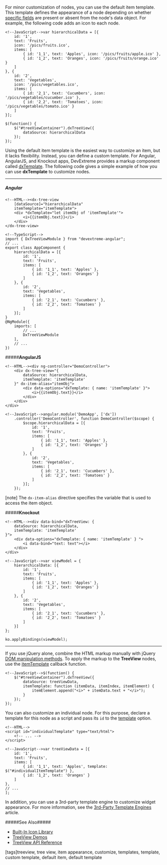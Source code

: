 For minor customization of nodes, you can use the default item template. This template defines the appearance of a node depending on whether [specific fields](/api-reference/10%20UI%20Widgets/dxTreeView/5%20Default%20Item%20Template '/Documentation/ApiReference/UI_Widgets/dxTreeView/Default_Item_Template/') are present or absent from the node's data object. For example, the following code adds an icon to each node.

    <!--JavaScript-->var hierarchicalData = [{
        id: '1',
        text: 'Fruits',
        icon: '/pics/fruits.ico',
        items: [
            { id: '1_1', text: 'Apples', icon: '/pics/fruits/apple.ico' },
            { id: '1_2', text: 'Oranges', icon: '/pics/fruits/orange.ico' }
        ]
    }, {
        id: '2',
        text: 'Vegetables',
        icon: '/pics/vegetables.ico',
        items: [
            { id: '2_1', text: 'Cucumbers', icon: '/pics/vegetables/cucumber.ico' },
            { id: '2_2', text: 'Tomatoes', icon: '/pics/vegetables/tomato.ico' }
        ]
    }];

    $(function() {
        $("#treeViewContainer").dxTreeView({
            dataSource: hierarchicalData
        });
    });

Using the default item template is the easiest way to customize an item, but it lacks flexibility. Instead, you can define a custom template. For Angular, AngularJS, and Knockout apps, DevExtreme provides a markup component called [dxTemplate](/api-reference/10%20UI%20Widgets/Markup%20Components/dxTemplate '/Documentation/ApiReference/UI_Widgets/Markup_Components/dxTemplate/'). The following code gives a simple example of how you can use **dxTemplate** to customize nodes.

---
##### Angular

    <!--HTML--><dx-tree-view
        [dataSource]="hierarchicalData"
        itemTemplate="itemTemplate">
        <div *dxTemplate="let itemObj of 'itemTemplate'">
            <i>{{itemObj.text}}</i>
        </div>
    </dx-tree-view>

    <!--TypeScript-->
    import { DxTreeViewModule } from "devextreme-angular";
    // ...
    export class AppComponent {
        hierarchicalData = [{
            id: '1',
            text: 'Fruits',
            items: [
                { id: '1_1', text: 'Apples' },
                { id: '1_2', text: 'Oranges' }
            ]
        }, {
            id: '2',
            text: 'Vegetables',
            items: [
                { id: '2_1', text: 'Cucumbers' },
                { id: '2_2', text: 'Tomatoes' }
            ]
        }];
    }
    @NgModule({
        imports: [
            // ...
            DxTreeViewModule
        ],
        // ...
    })

#####**AngularJS**

    <!--HTML--><div ng-controller="DemoController">
        <div dx-tree-view="{
            dataSource: hierarchicalData,
            itemTemplate: 'itemTemplate'
        }" dx-item-alias="itemObj">
            <div data-options="dxTemplate: { name: 'itemTemplate' }">
                <i>{{itemObj.text}}</i>
            </div>
        </div>
    </div>

    <!--JavaScript-->angular.module('DemoApp', ['dx'])
        .controller('DemoController', function DemoController($scope) {
            $scope.hierarchicalData = [{
                id: '1',
                text: 'Fruits',
                items: [
                    { id: '1_1', text: 'Apples' },
                    { id: '1_2', text: 'Oranges' }
                ]
            }, {
                id: '2',
                text: 'Vegetables',
                items: [
                    { id: '2_1', text: 'Cucumbers' },
                    { id: '2_2', text: 'Tomatoes' }
                ]
            }];
        });

[note] The `dx-item-alias` directive specifies the variable that is used to access the item object.

#####**Knockout**

    <!--HTML--><div data-bind="dxTreeView: {
        dataSource: hierarchicalData,
        itemTemplate: 'itemTemplate'
    }">
        <div data-options="dxTemplate: { name: 'itemTemplate' } ">
            <i data-bind="text: text"></i>
        </div>
    </div>

    <!--JavaScript-->var viewModel = {
        hierarchicalData: [{
            id: '1',
            text: 'Fruits',
            items: [
                { id: '1_1', text: 'Apples' },
                { id: '1_2', text: 'Oranges' }
            ]
        }, {
            id: '2',
            text: 'Vegetables',
            items: [
                { id: '2_1', text: 'Cucumbers' },
                { id: '2_2', text: 'Tomatoes' }
            ]
        }]
    };

    ko.applyBindings(viewModel);

---

If you use jQuery alone, combine the HTML markup manually with jQuery <a href="http://api.jquery.com/category/manipulation/" target="_blank">DOM manipulation methods</a>. To apply the markup to the **TreeView** nodes, use the [itemTemplate](/api-reference/10%20UI%20Widgets/dxTreeView/1%20Configuration/itemTemplate.md '/Documentation/ApiReference/UI_Widgets/dxTreeView/Configuration/#itemTemplate') callback function.

    <!--JavaScript-->$(function() {
        $("#treeViewContainer").dxTreeView({
            dataSource: treeViewData,
            itemTemplate: function (itemData, itemIndex, itemElement) {
                itemElement.append("<i>" + itemData.text + "</i>");
            }
        });
    });

You can also customize an individual node. For this purpose, declare a template for this node as a script and pass its `id` to the [template](/api-reference/10%20UI%20Widgets/CollectionWidget/5%20Default%20Item%20Template/template.md '/Documentation/ApiReference/UI_Widgets/dxTreeView/Default_Item_Template/#template') option.

    <!--HTML-->
    <script id="individualTemplate" type="text/html">
        <!-- ... -->
    </script>

    <!--JavaScript-->var treeViewData = [{
        id: '1',
        text: 'Fruits',
        items: [
            { id: '1_1', text: 'Apples', template: $("#individualItemTemplate") },
            { id: '1_2', text: 'Oranges' }
        ]
    },
    // ...
    ];

In addition, you can use a 3rd-party template engine to customize widget appearance. For more information, see the [3rd-Party Template Engines](/concepts/05%20Widgets/zz%20Common/30%20Templates/30%203rd-Party%20Template%20Engines.md '/Documentation/Guide/Widgets/Common/Templates/#3rd-Party_Template_Engines') article.

#####See Also#####
- [Built-In Icon Library](/concepts/60%20Themes%20and%20Styles/30%20Icons/10%20Built-In%20Icon%20Library.md '/Documentation/Guide/Themes_and_Styles/Icons/#Built-In_Icon_Library')
- [TreeView Demos](https://js.devexpress.com/Demos/WidgetsGallery/Demo/Tree_View/ItemSelectionAndCustomization)
- [TreeView API Reference](/api-reference/10%20UI%20Widgets/dxTreeView '/Documentation/ApiReference/UI_Widgets/dxTreeView/')

[tags]treeview, tree view, item appearance, customize, templates, template, custom template, default item, default template
